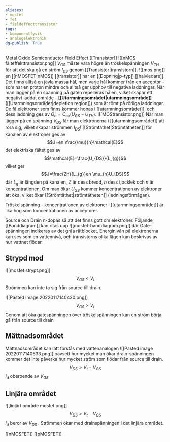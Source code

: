 ```yaml
---
aliases: 
- mosfet
- fet
- fieldeffecttransistor
tags: 
- komponentfysik
- analogelektronik
dg-publish: True
---
```

Metal Oxide Semiconductor Field Effect [[Transistor]]
![[nMOS fälteffekttransistor.png]]
$V_{GS}$ måste vara högre än tröskelspänningen $V_{TH}$ för att det ska gå en ström $I_{DS}$ genom [[Transistor|transistorn]].
![[mos.png]]
en [[nMOSFET|nMOS]] [[transistor]] har en [[Dopning|p-typ]] [[halvledare]]. Det finns alltså en jävla massa hål, men varje hål kommer från en acceptor - som har en proton mindre och alltså ger upphov till negativa laddningar. När man lägger på en spänning på gaten repelleras hålen, vilket skapar ett negativt laddat område - **[[Utarmningsområdet|utarmningsområde]]** ([[Utarmningsområdet|depletion region]]) som är tömt på rörliga laddningar. De få elektroner som finns kommer hopas i [[utarmningsområdet]], och dess laddning ges av $Q_{n}=C_{ox}(U_{GS}-U_{TH})$.
![[MOStransistor.png]]
När man lägger på en spänning $V_{DS}$ får man elektronerna i [[utarmningsområdet]] att röra sig, vilket skapar strömmen $I_{DS}$! [[Strömtäthet|Strömtätheten]] för kanalen av elektroner ges av 
$$J=en \frac{\mu}{n}\mathcal{E}$$
det elektriska fältet ges av
$$\mathcal{E}=\frac{U_{DS}}{L_{g}}$$
vilket ger 
$$J=\frac{Zh}{L_{g}}en \mu_{n}U_{DS}$$
där $L_{g}$ är längden på kanalen, $Z$ är dess bredd, $h$ dess tjocklek och $n$ är koncentrationen. Om man ökar $U_{GS}$ kommer koncentrationen av elektroner att öka, vilket ökar [[Strömtäthet|strömtätheten]] (ledningsförmågan).

Tröskelspänning - koncentrationen av elektroner i [[utarmningsområdet]] är lika hög som koncentrationen av acceptorer. 


Source och Drain n-dopas så att det finns gott om elektroner. Följande [[Banddiagram]] kan ritas upp
![[mosfet-banddiagram.png]]
där Gate-spänningen indikeras av det gråa rätblocket. Energinivån på elektronerna kan ses som en vattennivå, och transistorns olika lägen kan beskrivas av hur vattnet flödar. 

## Strypd mod
![[mosfet strypt.png]]
$$V_{GS} < V_t$$ Strömmen kan inte ta sig från source till drain.

![[Pasted image 20220117140430.png]]
$$V_{GS}>V_t$$
Genom att öka gatespänningen över tröskelspänningen kan en ström börja gå från source till drain
## Mättnadsområdet
Mättnadsområdet kan lätt förstås med vattenanalogen
![[Pasted image 20220117140633.png]]
oavsett hur mycket man ökar drain-spänningen kommer det inte påverka hur mycket ström som flödar från source till drain.
$$V_{DS} > V_t - V_{GS}$$
$I_d$ oberoende av $V_{GS}$

## Linjära området
![[linjärt område mosfet.png]]
$$V_{DS} > V_t - V_{GS}$$
$I_d$ beror av $V_{DS}$ . Strömmen ökar med drainspänningen i det linjära området.

[[nMOSFET]]
[[pMOSFET]]